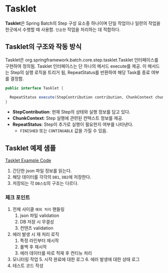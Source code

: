 # Tasklet

**Tasklet**은 Spring Batch의 Step 구성 요소중 하나이며 단일 작업이나 일련의 작업을 한곳에서 수행할 때 사용함. `단순한` 작업을 처리하는 데 적합하다.

## Tasklet의 구조와 작동 방식

Tasklet은 org.springframework.batch.core.step.tasklet.Tasklet 인터페이스를 구현하여 정의됨. Tasklet 인터페이스는 단 하나의
메서드 execute를 제공. 이 메서드는 Step의 실행 로직을 트리거 됨, RepeatStatus를 반환하여 해당 Task를 종료 여부를 결정함.

```java
public interface Tasklet {

  RepeatStatus execute(StepContribution contribution, ChunkContext chunkContext) throws Exception;
}
```

- **StepContribution**: 현재 Step의 상태와 실행 정보를 담고 있다.
- **ChunkContext**: Step 실행에 관련된 컨텍스트 정보를 제공.
- **RepeatStatus**: Step이 추가로 실행이 필요한지 여부를 나타낸다.
    - `FINISHED` 또는 `CONTINUABLE` 값을 가질 수 있음.

## Tasklet 예제 샘플
[Tasklet Example Code](src/main/java/io/bk/spring/batch/tasklet/SpringBatchApplication.java)
1. 간단한 json 파일 정보를 읽는다.
2. 해당 데이터를 각각의 `DB1`, `DB2`에 저장한다.
1. 저장되는 각 `DB스킴`의 구조는 다르다.

### 체크 포인트
1. 전체 사이클 `예외 처리` 핸들링
    1. json 파일 validation
    2. DB 저장 시 무결성
    3. 컨텐츠 validation
2. 에러 발생 시 재 처리 로직
    1. 특정 라인부터 재시작
    2. 롤백 후 재시작
    3. 에러 데이터를 따로 적재 후 컨티뉴 처리
4. 모니터링 작업
    5. 시작 완료에 대한 로그
    6. 에러 발생에 대한 상태 로그
4. 테스트 코드 작성


